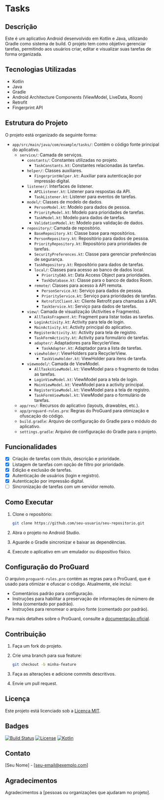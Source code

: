 # Tasks

## Descrição

Este é um aplicativo Android desenvolvido em Kotlin e Java, utilizando Gradle como sistema de build. O projeto tem como objetivo gerenciar tarefas, permitindo aos usuários criar, editar e visualizar suas tarefas de forma organizada.

## Tecnologias Utilizadas

- Kotlin
- Java
- Gradle
- Android Architecture Components (ViewModel, LiveData, Room)
- Retrofit
- Fingerprint API

## Estrutura do Projeto

O projeto está organizado da seguinte forma:

-   `app/src/main/java/com/example/tasks/`: Contém o código fonte principal do aplicativo.
    -   `service/`: Camada de serviços.
        -   `constants/`: Constantes utilizadas no projeto.
            -   `TaskConstants.kt`: Constantes relacionadas às tarefas.
        -   `helper/`: Classes auxiliares.
            -   `FingerprintHelper.kt`: Auxiliar para autenticação por impressão digital.
        -   `listener/`: Interfaces de listener.
            -   `APIListener.kt`: Listener para respostas da API.
            -   `TaskListener.kt`: Listener para eventos de tarefas.
        -   `model/`: Classes de modelo de dados.
            -   `PersonModel.kt`: Modelo para dados de pessoa.
            -   `PriorityModel.kt`: Modelo para prioridades de tarefas.
            -   `TaskModel.kt`: Modelo para dados de tarefas.
            -   `ValidationModel.kt`: Modelo para validação de dados.
        -   `repository/`: Camada de repositório.
            -   `BaseRepository.kt`: Classe base para repositórios.
            -   `PersonRepository.kt`: Repositório para dados de pessoa.
            -   `PriorityRepository.kt`: Repositório para prioridades de tarefas.
            -   `SecurityPreferences.kt`: Classe para gerenciar preferências de segurança.
            -   `TaskRepository.kt`: Repositório para dados de tarefas.
            -   `local/`: Classes para acesso ao banco de dados local.
                -   `PriorityDAO.kt`: Data Access Object para prioridades.
                -   `TaskDatabase.kt`: Classe para o banco de dados Room.
            -   `remote/`: Classes para acesso à API remota.
                -   `PersonService.kt`: Serviço para dados de pessoa.
                -   `PriorityService.kt`: Serviço para prioridades de tarefas.
                -   `RetrofitClient.kt`: Cliente Retrofit para chamadas à API.
                -   `TaskService.kt`: Serviço para dados de tarefas.
        -   `view/`: Camada de visualização (Activities e Fragments).
            -   `AllTasksFragment.kt`: Fragment para listar todas as tarefas.
            -   `LoginActivity.kt`: Activity para tela de login.
            -   `MainActivity.kt`: Activity principal do aplicativo.
            -   `RegisterActivity.kt`: Activity para tela de registro.
            -   `TaskFormActivity.kt`: Activity para formulário de tarefas.
            -   `adapter/`: Adaptadores para RecyclerView.
                -   `TaskAdapter.kt`: Adaptador para a lista de tarefas.
            -   `viewholder/`: ViewHolders para RecyclerView.
                -   `TaskViewHolder.kt`: ViewHolder para itens de tarefa.
        -   `viewmodel/`: Camada de ViewModel.
            -   `AllTasksViewModel.kt`: ViewModel para o fragmento de todas as tarefas.
            -   `LoginViewModel.kt`: ViewModel para a tela de login.
            -   `MainViewModel.kt`: ViewModel para a activity principal.
            -   `RegisterViewModel.kt`: ViewModel para a tela de registro.
            -   `TaskFormViewModel.kt`: ViewModel para o formulário de tarefas.
    -   `app/res/`: Recursos do aplicativo (layouts, drawables, etc.).
    -   `app/proguard-rules.pro`: Regras do ProGuard para otimização e ofuscação do código.
    -   `build.gradle`: Arquivo de configuração do Gradle para o módulo do aplicativo.
    -   `settings.gradle`: Arquivo de configuração do Gradle para o projeto.

## Funcionalidades

-   [x] Criação de tarefas com título, descrição e prioridade.
-   [x] Listagem de tarefas com opção de filtro por prioridade.
-   [x] Edição e exclusão de tarefas.
-   [x] Autenticação de usuários (login e registro).
-   [x] Autenticação por impressão digital.
-   [ ] Sincronização de tarefas com um servidor remoto.

## Como Executar

1.  Clone o repositório:

    ```bash
    git clone https://github.com/seu-usuario/seu-repositorio.git
    ```
2.  Abra o projeto no Android Studio.
3.  Aguarde o Gradle sincronizar e baixar as dependências.
4.  Execute o aplicativo em um emulador ou dispositivo físico.

## Configuração do ProGuard

O arquivo `proguard-rules.pro` contém as regras para o ProGuard, que é usado para otimizar e ofuscar o código. Atualmente, ele inclui:

-   Comentários padrão para configuração.
-   Instruções para habilitar a preservação de informações de número de linha (comentado por padrão).
-   Instruções para renomear o arquivo fonte (comentado por padrão).

Para mais detalhes sobre o ProGuard, consulte a [documentação oficial](http://developer.android.com/guide/developing/tools/proguard.html).

## Contribuição

1.  Faça um fork do projeto.
2.  Crie uma branch para sua feature:

    ```bash
    git checkout -b minha-feature
    ```
3.  Faça as alterações e adicione commits descritivos.
4.  Envie um pull request.

## Licença

Este projeto está licenciado sob a [Licença MIT](LICENSE).

## Badges

[![Build Status](https://img.shields.io/badge/build-passing-brightgreen)](https://exemplo.com/build)
[![License](https://img.shields.io/badge/license-MIT-blue)](LICENSE)
[![Kotlin](https://img.shields.io/badge/language-Kotlin-orange)](https://kotlinlang.org)

## Contato

[Seu Nome] - [seu-email@exemplo.com]

## Agradecimentos

Agradecimentos a [pessoas ou organizações que ajudaram no projeto].
